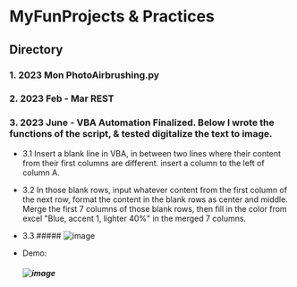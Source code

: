 # MyFunProjects & Practices
## Directory
### 1. 2023 Mon PhotoAirbrushing.py
### 2. 2023 Feb - Mar REST
### 3. 2023 June - VBA Automation Finalized. Below I wrote the functions of the script, & tested digitalize the text to image. 
* 3.1 Insert a blank line in VBA, in between two lines where their content from their first columns are different. insert a column to the left of column A.  

* 3.2 In those blank rows, input whatever content from the first column of the next row, format the content in the blank rows as center and middle. Merge the first 7 columns of those blank rows, then fill in the color from excel "Blue, accent 1, lighter 40%" in the merged 7 columns.

* 3.3 ##### ![image](https://github.com/Serena-Tang/MyFunPractices-and-Projects/assets/83049700/dbea7bc9-62f6-4218-bb25-0e589319c6a5)
  
* Demo:
  ##### ![image](https://github.com/Serena-Tang/MyFunPractices-and-Projects/blob/main/VBA%202023Dec05%20BB%20automation.gif)

